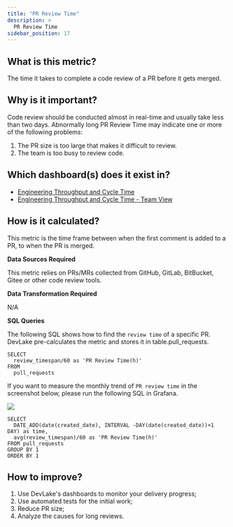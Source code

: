 ```yaml
---
title: "PR Review Time"
description: >
  PR Review Time
sidebar_position: 17
---
```


## What is this metric? 
The time it takes to complete a code review of a PR before it gets merged. 

## Why is it important?
Code review should be conducted almost in real-time and usually take less than two days. Abnormally long PR Review Time may indicate one or more of the following problems:
1. The PR size is too large that makes it difficult to review.
2. The team is too busy to review code.

## Which dashboard(s) does it exist in?
- [Engineering Throughput and Cycle Time](../../../livedemo/EngineeringLeads/EngineeringThroughputAndCycleTime)
- [Engineering Throughput and Cycle Time - Team View](../../../livedemo/EngineeringLeads/EngineeringThroughputAndCycleTimeTeamView)


## How is it calculated?
This metric is the time frame between when the first comment is added to a PR, to when the PR is merged.

<b>Data Sources Required</b>

This metric relies on PRs/MRs collected from GitHub, GitLab, BitBucket, Gitee or other code review tools.

<b>Data Transformation Required</b>

N/A

<b>SQL Queries</b>

The following SQL shows how to find the `review time` of a specific PR. DevLake pre-calculates the metric and stores it in table.pull_requests.

```
SELECT
  review_timespan/60 as 'PR Review Time(h)'
FROM
  pull_requests
```


If you want to measure the monthly trend of `PR review time` in the screenshot below, please run the following SQL in Grafana. 

![](/img/Metrics/pr-review-time-monthly.png)

```
SELECT 
  DATE_ADD(date(created_date), INTERVAL -DAY(date(created_date))+1 DAY) as time,
  avg(review_timespan)/60 as 'PR Review Time(h)'
FROM pull_requests
GROUP BY 1
ORDER BY 1
```

## How to improve?
1. Use DevLake's dashboards to monitor your delivery progress;
2. Use automated tests for the initial work;
3. Reduce PR size;
4. Analyze the causes for long reviews.